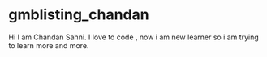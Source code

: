 # gmblisting_chandan

Hi
I am Chandan Sahni. I love to code , now i am new learner so i am trying to learn more and more.
